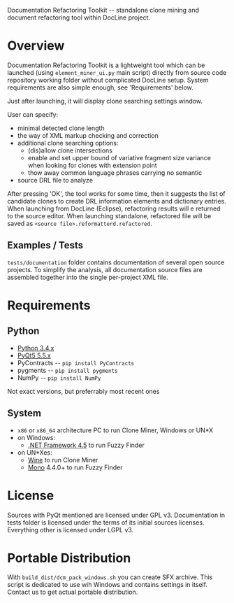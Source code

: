 Documentation Refactoring Toolkit -- standalone clone mining and
document refactoring tool within DocLine project.

Overview
========

Documentation Refactoring Toolkit is a lightweight tool which can be
launched (using `element_miner_ui.py` main script) directly from source code
repository working folder without complicated DocLine setup.
System requirements are also simple enough, see 'Requirements' below.

Just after launching, it will display clone searching settings window.

User can specify:

* minimal detected clone length
* the way of XML markup checking and correction
* additional clone searching options:
    * (dis)allow clone intersections
    * enable and set upper bound of variative fragment size variance when
      looking for clones with extension point
    * thow away common language phrases carrying no semantic
*  source DRL file to analyze

After pressing 'OK', the tool works for some time, then it suggests the list
of сandidate clones to create DRL information elements and dictionary entries.
When launching from DocLine (Eclipse), refactoring results will e returned to
the source editor. When launching standalone, refactored file will be saved
as `<source file>.reformatterd.refactored`.

Examples / Tests
----------------

`tests/documentation` folder contains documentation of several open source
projects. To simplify the analysis, all documentation source files are
assembled together into the single per-project XML file.

Requirements
============

Python
------

* [Python 3.4.x](https://www.python.org/downloads/release/python-344/)
* [PyQt5 5.5.x](https://sourceforge.net/projects/pyqt/files/PyQt5/PyQt-5.5.1/)
* PyContracts -- `pip install PyContracts`
* pygments -- `pip install pygments`
* NumPy -- `pip install NumPy`

Not exact versions, but preferrably most recent ones

System
------

* `x86` or `x86_64` architecture PC to run Clone Miner, Windows or UN*X
* on Windows:
    * [.NET Framework 4.5](https://www.microsoft.com/ru-ru/download/details.aspx?id=30653) to run Fuzzy Finder
* on UN*Xes:
    * [Wine](https://www.winehq.org/) to run Clone Miner
    * [Mono](http://www.mono-project.com/) 4.4.0+ to run Fuzzy Finder


License
=======

Sources with PyQt mentioned are licensed under GPL v3.
Documentation in tests folder is licensed under the terms of its initial sources licenses.
Everything other is licensed under LGPL v3.

Portable Distribution
=====================

With `build_dist/dcm_pack_windows.sh` you can create SFX archive.
This script is dedicated to use wih Windows and contains settings in itself.
Contact us to get actual portable distribution.
